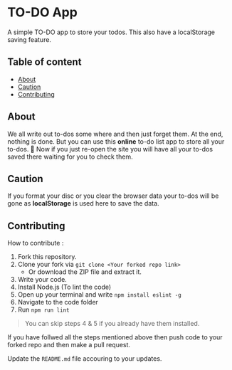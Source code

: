 # TO-DO App

A simple TO-DO app to store your todos. This also have a localStorage saving feature.

## Table of content

- [About](#about)
- [Caution](#caution)
- [Contributing](#contributing)

## About

We all write out to-dos some where and then just forget them. At the end, nothing is done. But you can use this **online** to-do list app to store all your to-dos. 🥳
Now if you just re-open the site you will have all your to-dos saved there waiting for you to check them.

## Caution

If you format your disc or you clear the browser data your to-dos will be gone as **localStorage** is used here to save the data.

## Contributing

How to contribute :

1. Fork this repository.
1. Clone your fork via `git clone <Your forked repo link>`
   - Or download the ZIP file and extract it.
1. Write your code.
1. Install Node.js (To lint the code)
1. Open up your terminal and write `npm install eslint -g`
1. Navigate to the code folder
1. Run `npm run lint`

> You can skip steps 4 & 5 if you already have them installed.

If you have follwed all the steps mentioned above then push code to your forked repo and then make a pull request.

Update the `README.md` file accouring to your updates.
